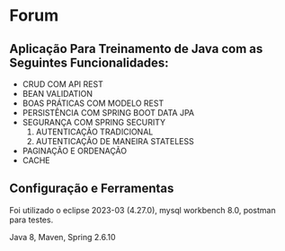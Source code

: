 # Forum

## Aplicação Para Treinamento de Java com as Seguintes Funcionalidades:

* CRUD COM API REST
* BEAN VALIDATION
* BOAS PRÁTICAS COM MODELO REST
* PERSISTÊNCIA COM SPRING BOOT DATA JPA
* SEGURANÇA COM SPRING SECURITY
  1. AUTENTICAÇÃO TRADICIONAL
  2. AUTENTICAÇÃO DE MANEIRA STATELESS
* PAGINAÇÃO E ORDENAÇÃO
* CACHE

## Configuração e Ferramentas

Foi utilizado o eclipse 2023-03 (4.27.0), mysql workbench 8.0, postman para testes.

Java 8, Maven, Spring 2.6.10
